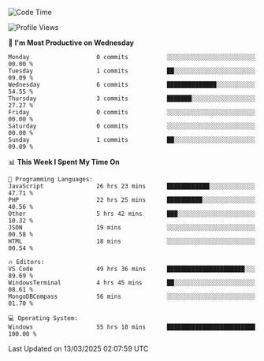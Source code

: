 <!--START_SECTION:waka-->
![Code Time](http://img.shields.io/badge/Code%20Time-4%2C343%20hrs%2043%20mins-blue)

![Profile Views](http://img.shields.io/badge/Profile%20Views-0-blue)

📅 **I'm Most Productive on Wednesday** 

```text
Monday                   0 commits           ░░░░░░░░░░░░░░░░░░░░░░░░░   00.00 % 
Tuesday                  1 commits           ██░░░░░░░░░░░░░░░░░░░░░░░   09.09 % 
Wednesday                6 commits           ██████████████░░░░░░░░░░░   54.55 % 
Thursday                 3 commits           ███████░░░░░░░░░░░░░░░░░░   27.27 % 
Friday                   0 commits           ░░░░░░░░░░░░░░░░░░░░░░░░░   00.00 % 
Saturday                 0 commits           ░░░░░░░░░░░░░░░░░░░░░░░░░   00.00 % 
Sunday                   1 commits           ██░░░░░░░░░░░░░░░░░░░░░░░   09.09 % 
```


📊 **This Week I Spent My Time On** 

```text
💬 Programming Languages: 
JavaScript               26 hrs 23 mins      ████████████░░░░░░░░░░░░░   47.71 % 
PHP                      22 hrs 25 mins      ██████████░░░░░░░░░░░░░░░   40.56 % 
Other                    5 hrs 42 mins       ███░░░░░░░░░░░░░░░░░░░░░░   10.32 % 
JSON                     19 mins             ░░░░░░░░░░░░░░░░░░░░░░░░░   00.58 % 
HTML                     18 mins             ░░░░░░░░░░░░░░░░░░░░░░░░░   00.54 % 

🔥 Editors: 
VS Code                  49 hrs 36 mins      ██████████████████████░░░   89.69 % 
WindowsTerminal          4 hrs 45 mins       ██░░░░░░░░░░░░░░░░░░░░░░░   08.61 % 
MongoDBCompass           56 mins             ░░░░░░░░░░░░░░░░░░░░░░░░░   01.70 % 

💻 Operating System: 
Windows                  55 hrs 18 mins      █████████████████████████   100.00 % 
```


 Last Updated on 13/03/2025 02:07:59 UTC
<!--END_SECTION:waka-->
